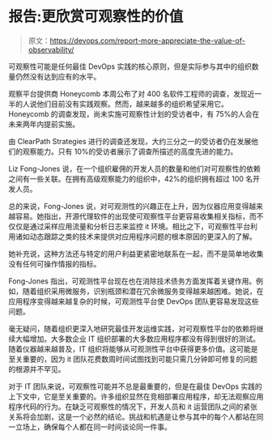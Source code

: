 # 报告:更欣赏可观察性的价值

> 原文：<https://devops.com/report-more-appreciate-the-value-of-observability/>

可观察性可能是任何最佳 DevOps 实践的核心原则，但是实际参与其中的组织数量仍然没有达到应有的水平。

观察平台提供商 Honeycomb 本周公布了对 400 名软件工程师的调查，发现近一半的人说他们目前没有实践观察。然而，越来越多的组织希望采用它。Honeycomb 的调查发现，尚未实施可观察性计划的受访者中，有 75%的人会在未来两年内提前实施。

由 ClearPath Strategies 进行的调查还发现，大约三分之一的受访者仍在发展他们的观察能力。只有 10%的受访者展示了调查所描述的高度先进的能力。

Liz Fong-Jones 说，在一个组织雇佣的开发人员的数量和他们对可观察性的依赖之间有一些关联。在拥有高级观察能力的组织中，42%的组织拥有超过 100 名开发人员。

总的来说，Fong-Jones 说，对可观测性的兴趣正在上升，因为仪器应用变得越来越容易。她指出，开源代理软件的出现使可观察性平台更容易收集相关指标，而不仅仅是通过采样应用流量和分析日志来监控 it 环境。相比之下，可观察性平台利用诸如动态跟踪之类的技术来提供对应用程序问题的根本原因的更深入的了解。

她补充说，这种方法还与特定的用户利益更紧密地联系在一起，而不是简单地收集没有任何可操作情报的指标。

Fong-Jones 指出，可观测性平台现在也在消除技术债务方面发挥着关键作用。例如，随着组织采用微服务，识别瓶颈和潜在冗余微服务变得越来越困难。她说，在应用程序变得越来越复杂的时候，可观测性平台使 DevOps 团队更容易发现这些问题。

毫无疑问，随着组织更深入地研究最佳开发运维实践，对可观察性平台的依赖将继续大幅增加。大多数企业 IT 组织部署的大多数应用程序都没有得到很好的测试。随着仪器越来越普及，IT 组织将能够从可观测性平台中获得更多价值。这可能是至关重要的，因为 it 团队花费数周时间试图找到可能只需几分钟即可修复的问题的根源并不罕见。

对于 IT 团队来说，可观察性可能并不总是最重要的，但是在最佳 DevOps 实践的上下文中，它是至关重要的。许多组织显然在竞相部署应用程序，却无法观察应用程序代码的行为。在缺乏可观察性的情况下，开发人员和 it 运营团队之间的紧张关系将会加剧，这是一个必然的结论。挑战和机遇是让参与其中的每个人都站在同一立场上，确保每个人都在同一时间谈论同一件事。